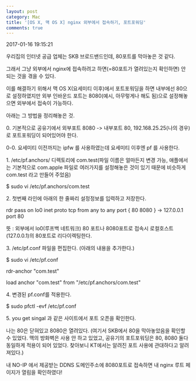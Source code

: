 ```yaml
---
layout: post
category: Mac
title: '[OS X, 맥 OS X] nginx 외부에서 접속하기, 포트포워딩'
comments: true
---
```


2017-01-16 19:15:21


우리집의 인터넷 공급 업체는 SKB 브로드밴드인데, 80포트를 막아놓은 것 같다.

  

그래서 그냥 외부에서 nginx에 접속하려고 하면(=80포트가 열려있는지 확인하면) 안 되는 것을 겪을 수 있다.

  

이를 해결하기 위해서 맥 OS X(요세미티 이후)에서 포트포워딩을 하면 내부에선 80으로 설정하였지만 외부 인바운드 포트는 8080(예시,
아무렇게나 해도 됨)으로 설정해놓으면 외부에서 접속이 가능하다.

  

아래는 그 방법을 정리해놓은 것.

  

0\. 기본적으로 공유기에서 외부포트 8080 -> 내부포트 80, 192.168.25.25(나의 경우)로 포트포워딩이 되어있어야 한다.

  

0-0. 요세미티 이전까지는 ipfw 를 사용하였는데 요세미티 이후엔 pf 를 사용한다.

  

1\. /etc/pf.anchors/ 디렉토리에 com.test(파일 이름은 얼마든지 변경 가능, 애플에서는 기본적으로 com.apple
파일로 여러가지를 설정해놓은 것이 있기 때문에 비슷하게 com.test 라고 만들어 주었음)

  

$ sudo vi /etc/pf.anchors/com.test

  

2\. 첫번째 라인에 아래의 한 줄짜리 설정정보를 입력하고 저장한다.

  

rdr pass on lo0 inet proto tcp from any to any port { 80 8080 } -> 127.0.0.1
port 80

  

뜻 : 외부에서 lo0(루프백 네트워크) 80 포트나 8080포트로 접속시 로컬호스트(127.0.0.1)의 80포트로 리다이렉팅한다.

  

3\. /etc/pf.conf 파일을 편집한다. (아래의 내용을 추가한다.)

$ sudo vi /etc/pf.conf

  

rdr-anchor "com.test"

load anchor "com.test" from "/etc/pf.anchors/com.test"

  

4\. 변경된 pf.conf를 적용한다.

$ sudo pfctl -evf /etc/pf.conf

  

5\. you get singal 과 같은 사이트에서 포트 오픈을 확인한다.

  

나는 80은 닫혀있고 8080은 열려있다. (여기서 SKB에서 80을 막아놓았음을 확인할 수 있었다. 맥의 방화벽은 사용 안 하고 있었고,
공유기의 포트포워딩은 80, 8080 둘다 동일하게 적용이 되어 있었다. 찾아보니 KT에서는 알려진 포트 사용에 관대하다고 알려져있다.)

  

내 NO-IP 에서 제공받는 DDNS 도메인주소에 8080포트로 접속하면 내 nginx 루트 페이지가 열림을 확인하였다!


